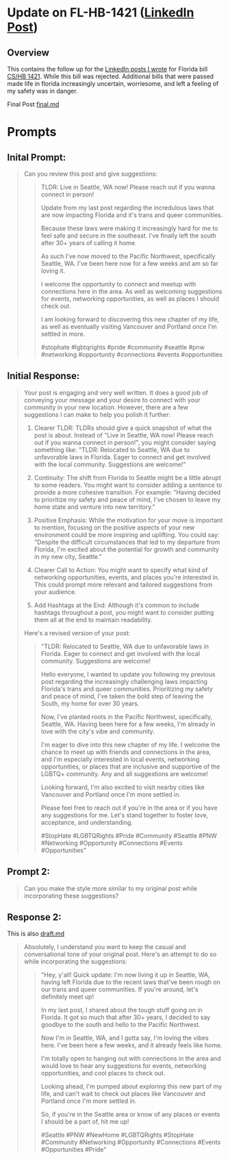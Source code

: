 # Update on FL-HB-1421 ([LinkedIn Post](https://www.linkedin.com/feed/update/urn:li:activity:7073730973699362816/))

## Overview

This contains the follow up for the [LinkedIn posts I wrote](https://www.linkedin.com/feed/update/urn:li:activity:7045460468269809664/) for Florida bill [CS/HB 1421](https://www.flsenate.gov/Session/Bill/2023/1421). While this bill was rejected. Additional bills that were passed made life in florida increasingly uncertain, worriesome, and left a feeling of my safety was in danger.

Final Post [final.md](final.md)

# Prompts

## Inital Prompt: 

> Can you review this post and give suggestions: 
>
>>TLDR: Live in Seattle, WA now! Please reach out if you wanna connect in person!
>>
>>Update from my last post regarding the incredulous laws that are now impacting Florida and it's trans and queer communities. 
>>
>>Because these laws were making it increasingly hard for me to feel safe and secure in the southeast. I’ve finally left the south after 30+ years of calling it home.
>>
>>As such I've now moved to the Pacific Northwest, specifically Seattle, WA. I've been here now for a few weeks and am so far loving it.
>>
>>I welcome the opportunity to connect and meetup with connections here in the area. As well as welcoming suggestions for events, networking opportunities, as well as places I should check out. 
>>
>>I am looking forward to discovering this new chapter of my life, as well as eventually visiting Vancouver and Portland once I'm settled in more.
>>
>>#stophate #lgbtqrights #pride #community #seattle #pnw #networking #opportunity #connections #events #opportunities

## Initial Response: 

>Your post is engaging and very well written. It does a good job of conveying your message and your desire to connect with your community in your new location. However, there are a few suggestions I can make to help you polish it further:
>
>1. Clearer TLDR: TLDRs should give a quick snapshot of what the post is about. Instead of "Live in Seattle, WA now! Please reach out if you wanna connect in person!", you might consider saying something like: "TLDR: Relocated to Seattle, WA due to unfavorable laws in Florida. Eager to connect and get involved with the local community. Suggestions are welcome!"
>
>2. Continuity: The shift from Florida to Seattle might be a little abrupt to some readers. You might want to consider adding a sentence to provide a more cohesive transition. For example: "Having decided to prioritize my safety and peace of mind, I've chosen to leave my home state and venture into new territory."
>
>3. Positive Emphasis: While the motivation for your move is important to mention, focusing on the positive aspects of your new environment could be more inspiring and uplifting. You could say: "Despite the difficult circumstances that led to my departure from Florida, I'm excited about the potential for growth and community in my new city, Seattle."
>
>4. Clearer Call to Action: You might want to specify what kind of networking opportunities, events, and places you're interested in. This could prompt more relevant and tailored suggestions from your audience.
>
>5. Add Hashtags at the End: Although it's common to include hashtags throughout a post, you might want to consider putting them all at the end to maintain readability.
>
>Here's a revised version of your post:
>
>>"TLDR: Relocated to Seattle, WA due to unfavorable laws in Florida. Eager to connect and get involved with the local community. Suggestions are welcome!
>>
>>Hello everyone, I wanted to update you following my previous post regarding the increasingly challenging laws impacting Florida's trans and queer communities. Prioritizing my safety and peace of mind, I've taken the bold step of leaving the South, my home for over 30 years. 
>>
>>Now, I've planted roots in the Pacific Northwest, specifically, Seattle, WA. Having been here for a few weeks, I'm already in love with the city's vibe and community. 
>>
>>I'm eager to dive into this new chapter of my life. I welcome the chance to meet up with friends and connections in the area, and I'm especially interested in local events, networking opportunities, or places that are inclusive and supportive of the LGBTQ+ community. Any and all suggestions are welcome! 
>>
>>Looking forward, I'm also excited to visit nearby cities like Vancouver and Portland once I'm more settled in.
>>
>>Please feel free to reach out if you're in the area or if you have any suggestions for me. Let's stand together to foster love, acceptance, and understanding. 
>>
>>#StopHate #LGBTQRights #Pride #Community #Seattle #PNW #Networking #Opportunity #Connections #Events #Opportunities"

## Prompt 2:

>Can you make the style more similar to my original post while incorporating these suggestions? 

## Response 2: 

This is also [draft.md](draft.md)

> Absolutely, I understand you want to keep the casual and conversational tone of your original post. Here's an attempt to do so while incorporating the suggestions:
>
>>"Hey, y'all! Quick update: I'm now living it up in Seattle, WA, having left Florida due to the recent laws that've been rough on our trans and queer communities. If you're around, let's definitely meet up!
>>
>>In my last post, I shared about the tough stuff going on in Florida. It got so much that after 30+ years, I decided to say goodbye to the south and hello to the Pacific Northwest.
>>
>>Now I'm in Seattle, WA, and I gotta say, I'm loving the vibes here. I've been here a few weeks, and it already feels like home.
>>
>>I'm totally open to hanging out with connections in the area and would love to hear any suggestions for events, networking opportunities, and cool places to check out.
>>
>>Looking ahead, I'm pumped about exploring this new part of my life, and can't wait to check out places like Vancouver and Portland once I'm more settled in.
>>
>>So, if you're in the Seattle area or know of any places or events I should be a part of, hit me up!
>>
>>#Seattle #PNW #NewHome #LGBTQRights #StopHate #Community #Networking #Opportunity #Connections #Events #Opportunities #Pride"
